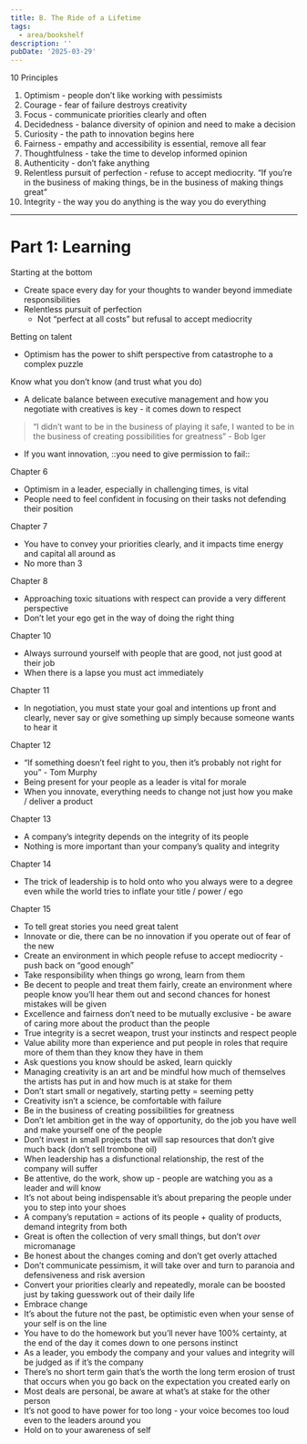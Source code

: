 ```yaml
---
title: B. The Ride of a Lifetime
tags:
  - area/bookshelf
description: ''
pubDate: '2025-03-29'
---
```

 

 10 Principles

1. Optimism - people don’t like working with pessimists
2. Courage - fear of failure destroys creativity
3. Focus - communicate priorities clearly and often
4. Decidedness - balance diversity of opinion and need to make a decision
5. Curiosity - the path to innovation begins here
6. Fairness - empathy and accessibility is essential, remove all fear
7. Thoughtfulness - take the time to develop informed opinion
8. Authenticity - don’t fake anything
9. Relentless pursuit of perfection - refuse to accept mediocrity. “If you’re in the business of making things, be in the business of making things great”
10. Integrity - the way you do anything is the way you do everything

---

# Part 1: Learning

 Starting at the bottom

- Create space every day for your thoughts to wander beyond immediate responsibilities
- Relentless pursuit of perfection
   - Not “perfect at all costs” but refusal to accept mediocrity

 Betting on talent

- Optimism has the power to shift perspective from catastrophe to a complex puzzle

 Know what you don’t know (and trust what you do)

- A delicate balance between executive management and how you negotiate with creatives is key - it comes down to respect

> “I didn’t want to be in the business of playing it safe, I wanted to be in the business of creating possibilities for greatness” - Bob Iger

- If you want innovation, ::you need to give permission to fail::

 Chapter 6

- Optimism in a leader, especially in challenging times, is vital
- People need to feel confident in focusing on their tasks not defending their position

 Chapter 7

- You have to convey your priorities clearly, and it impacts time energy and capital all around as
- No more than 3

 Chapter 8

- Approaching toxic situations with respect can provide a very different perspective
- Don’t let your ego get in the way of doing the right thing

 Chapter 10

- Always surround yourself with people that are good, not just good at their job
- When there is a lapse you must act immediately

 Chapter 11

- In negotiation, you must state your goal and intentions up front and clearly, never say or give something up simply because someone wants to hear it

 Chapter 12

- “If something doesn’t feel right to you, then it’s probably not right for you” - Tom Murphy
- Being present for your people as a leader is vital for morale
- When you innovate, everything needs to change not just how you make / deliver a product

 Chapter 13

- A company’s integrity depends on the integrity of its people
- Nothing is more important than your company’s quality and integrity

 Chapter 14

- The trick of leadership is to hold onto who you always were to a degree even while the world tries to inflate your title / power / ego

 Chapter 15

- To tell great stories you need great talent
- Innovate or die, there can be no innovation if you operate out of fear of the new
- Create an environment in which people refuse to accept mediocrity - push back on “good enough”
- Take responsibility when things go wrong, learn from them
- Be decent to people and treat them fairly, create an environment where people know you’ll hear them out and second chances for honest mistakes will be given
- Excellence and fairness don’t need to be mutually exclusive - be aware of caring more about the product than the people
- True integrity is a secret weapon, trust your instincts and respect people
- Value ability more than experience and put people in roles that require more of them than they know they have in them
- Ask questions you know should be asked, learn quickly
- Managing creativity is an art and be mindful how much of themselves the artists has put in and how much is at stake for them
- Don’t start small or negatively, starting petty = seeming petty
- Creativity isn’t a science, be comfortable with failure
- Be in the business of creating possibilities for greatness
- Don’t let ambition get in the way of opportunity, do the job you have well and make yourself one of the people
- Don’t invest in small projects that will sap resources that don’t give much back (don’t sell trombone oil)
- When leadership has a disfunctional relationship, the rest of the company will suffer
- Be attentive, do the work, show up - people are watching you as a leader and will know
- It’s not about being indispensable it’s about preparing the people under you to step into your shoes
- A company’s reputation = actions of its people + quality of products, demand integrity from both
- Great is often the collection of very small things, but don’t *over* micromanage
- Be honest about the changes coming and don’t get overly attached
- Don’t communicate pessimism, it will take over and turn to paranoia and defensiveness and risk aversion
- Convert your priorities clearly and repeatedly, morale can be boosted just by taking guesswork out of their daily life
- Embrace change
- It’s about the future not the past, be optimistic even when your sense of your self is on the line
- You have to do the homework but you’ll never have 100% certainty, at the end of the day it comes down to one persons instinct
- As a leader, you embody the company and your values and integrity will be judged as if it’s the company
- There’s no short term gain that’s the worth the long term erosion of trust that occurs when you go back on the expectation you created early on
- Most deals are personal, be aware at what’s at stake for the other person
- It’s not good to have power for too long - your voice becomes too loud even to the leaders around you
- Hold on to your awareness of self
